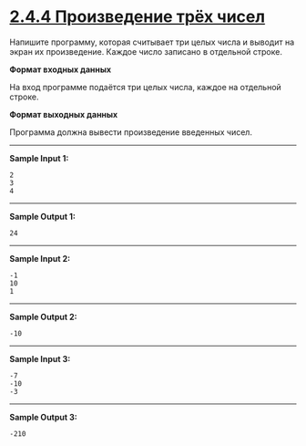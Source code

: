 # [2.4.4 Произведение трёх чисел](https://stepik.org/lesson/917014/step/5?unit=922793)

Напишите программу, которая считывает три целых числа и выводит на экран их произведение. Каждое число записано в отдельной строке.

**Формат входных данных**

На вход программе подаётся три целых числа, каждое на отдельной строке.

**Формат выходных данных**

Программа должна вывести произведение введенных чисел.
___
**Sample Input 1:**
```
2
3
4
```
___
**Sample Output 1:**
```
24
```
___
**Sample Input 2:**
```
-1
10
1
```
___
**Sample Output 2:**
```
-10
```
____
**Sample Input 3:**
```
-7
-10
-3
```
___
**Sample Output 3:**
```
-210
```